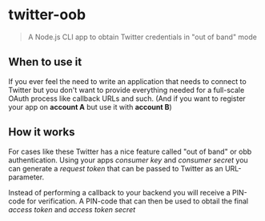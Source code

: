 # twitter-oob

> A Node.js CLI app to obtain Twitter credentials in "out of band" mode

## When to use it
If you ever feel the need to write an application that needs to connect to Twitter
but you don't want to provide everything needed for a full-scale OAuth process like
callback URLs and such. (And if you want to register your app on **account A** but use it
with **account B**)

## How it works
For cases like these Twitter has a nice feature called "out of band" or obb authentication.
Using your apps *consumer key* and *consumer secret* you can generate a *request token* that
can be passed to Twitter as an URL-parameter.

Instead of performing a callback to your backend you will receive a PIN-code for verification. A PIN-code that can then be used to obtail the final *access token* and *access token secret*
